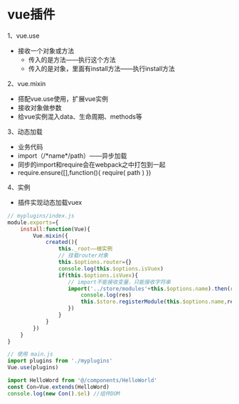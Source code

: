 # vue插件

1、vue.use

- 接收一个对象或方法
  - 传入的是方法——执行这个方法
  - 传入的是对象，里面有install方法——执行install方法

2、vue.mixin

- 搭配vue.use使用，扩展vue实例
- 接收对象做参数
- 给vue实例混入data、生命周期、methods等

3、动态加载

- 业务代码
- import（/\*name\*/path）——异步加载
- 同步的import和require会在webpack之中打包到一起
- require.ensure([],function(){ require( path ) })

4、实例

- 插件实现动态加载vuex

```javascript
// myplugins/index.js
module.exports={
    install:function(Vue){        
        Vue.mixin({
            created(){
                this._root——根实例
                // 挂载router对象
                this.$options.router={}
                console.log(this.$options.isVuex)
                if(this.$options.isVuex){
                   // import不能接收变量，只能接收字符串
                   import('../store/modules'+this.$options.name).then(res=>{
                       console.log(res)
                       this.$store.registerModule(this.$options.name,res.default)
                   })
                }
            }
        })
    }
}

// 使用 main.js
import plugins from './myplugins'
Vue.use(plugins)

import HelloWord from '@/components/HelloWorld'
const Con=Vue.extends(HelloWord)
console.log(new Con().$el) //组件DOM
```

















